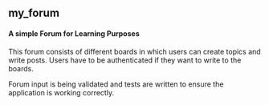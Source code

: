 ## my_forum
#### A simple Forum for Learning Purposes

This forum consists of different boards in which users can create topics and write posts. Users have to be
authenticated if they want to write to the boards.

Forum input is being validated and tests are written to ensure the application is working correctly.